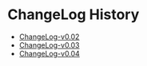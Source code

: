 ChangeLog History
=================

- [ChangeLog-v0.02](ChangeLog-v0.02.md)
- [ChangeLog-v0.03](ChangeLog-v0.03.md)
- [ChangeLog-v0.04](ChangeLog-v0.04.md)
